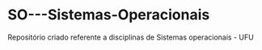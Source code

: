# SO---Sistemas-Operacionais
Repositório criado referente a disciplinas de Sistemas operacionais - UFU 
